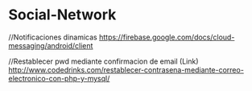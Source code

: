 # Social-Network

//Notificaciones dinamicas
https://firebase.google.com/docs/cloud-messaging/android/client

//Restablecer pwd mediante confirmacion de email (Link)
http://www.codedrinks.com/restablecer-contrasena-mediante-correo-electronico-con-php-y-mysql/
